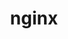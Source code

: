 ---
title: nginx
description: HTTP and reverse proxy server.
redirect_to:
  - /documentation/nginx/introduction.html
---